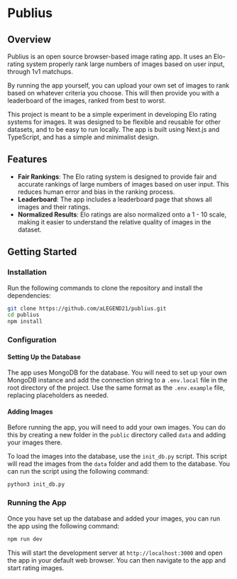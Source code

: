 # Publius

## Overview

Publius is an open source browser-based image rating app. It uses an Elo-rating system properly rank large numbers of images based on user input, through 1v1 matchups.

By running the app yourself, you can upload your own set of images to rank based on whatever criteria you choose. This will then provide you with a leaderboard of the images, ranked from best to worst.

This project is meant to be a simple experiment in developing Elo rating systems for images. It was designed to be flexible and reusable for other datasets, and to be easy to run locally. The app is built using Next.js and TypeScript, and has a simple and minimalist design.

## Features

- **Fair Rankings**: The Elo rating system is designed to provide fair and accurate rankings of large numbers of images based on user input. This reduces human error and bias in the ranking process.
- **Leaderboard**: The app includes a leaderboard page that shows all images and their ratings.
- **Normalized Results**: Elo ratings are also normalized onto a 1 - 10 scale, making it easier to understand the relative quality of images in the dataset.

## Getting Started

### Installation

Run the following commands to clone the repository and install the dependencies:

```bash
git clone https://github.com/aLEGEND21/publius.git
cd publius
npm install
```

### Configuration

#### Setting Up the Database

The app uses MongoDB for the database. You will need to set up your own MongoDB instance and add the connection string to a `.env.local` file in the root directory of the project. Use the same format as the `.env.example` file, replacing placeholders as needed.

#### Adding Images

Before running the app, you will need to add your own images. You can do this by creating a new folder in the `public` directory called `data` and adding your images there.

To load the images into the database, use the `init_db.py` script. This script will read the images from the `data` folder and add them to the database. You can run the script using the following command:

```bash
python3 init_db.py
```

### Running the App

Once you have set up the database and added your images, you can run the app using the following command:

```bash
npm run dev
```

This will start the development server at `http://localhost:3000` and open the app in your default web browser. You can then navigate to the app and start rating images.
